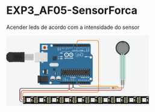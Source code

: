 # EXP3_AF05-SensorForca
Acender leds de acordo com a intensidade do sensor

<img src="https://github.com/Trabalhos-PUC-PR/EXP3_AF05-SensorForca/blob/main/diagrama.png" width="75%" height="75%">
